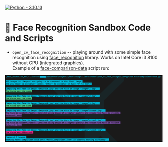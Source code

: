 [![Python - 3.10.13](https://img.shields.io/badge/Python-3.10.13-f4d159)](https://www.python.org/downloads/release/python-31013/)

# 🐸 Face Recognition Sandbox Code and Scripts

* `open_cv_face_recognition` -- playing around with some simple face recognition using [face_recognition](https://pypi.org/project/face-recognition/) library. Works on Intel Core i3 8100 without GPU (integrated graphics).<br>
Example of a [face-comparison-data]("open_cv_face_recognition/face-comparison-data.py") script run:<br>
<img align="left" width="1000" src="open_cv_face_recognition/script-exec-examples/example-face-comparison-data.png"/>
